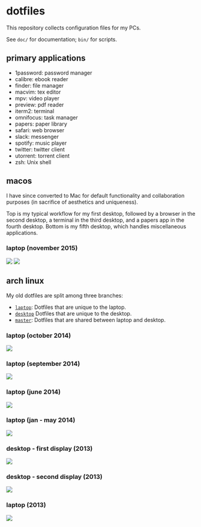 # dotfiles

This repository collects configuration files for my PCs.

See `doc/` for documentation; `bin/` for scripts.

## primary applications

+ 1password: password manager
+ calibre: ebook reader
+ finder: file manager
+ macvim: tex editor
+ mpv: video player
+ preview: pdf reader
+ iterm2: terminal
+ omnifocus: task manager
+ papers: paper library
+ safari: web browser
+ slack: messenger
+ spotify: music player
+ twitter: twitter client
+ utorrent: torrent client
+ zsh: Unix shell

## macos
I have since converted to Mac for default functionality and
collaboration purposes (in sacrifice of aesthetics and uniqueness).

Top is my typical workflow for my first desktop, followed by a browser
in the second desktop, a terminal in the third desktop, and a papers
app in the fourth desktop. Bottom is my fifth desktop, which handles
miscellaneous applications.

### laptop (november 2015)
![](http://i.imgur.com/66xAa2Z.png)
![](http://i.imgur.com/kLxbnqq.jpg)

## arch linux

My old dotfiles are split among three branches:
+ [`laptop`](https://github.com/dustinvtran/dotfiles/tree/laptop):
  Dotfiles that are unique to the laptop.
+ [`desktop`](https://github.com/dustinvtran/dotfiles/tree/desktop)
  Dotfiles that are unique to the desktop.
+ [`master`](https://github.com/dustinvtran/dotfiles/tree/master):
  Dotfiles that are shared between laptop and desktop.

### laptop (october 2014)
![](http://i.imgur.com/2YH9Yy7.png)

### laptop (september 2014)
![](http://i.imgur.com/QkCxKOf.png)

### laptop (june 2014)
![](http://i.imgur.com/d9hlRu6.png)

### laptop (jan - may 2014)
![](http://i.imgur.com/8syi1ry.png)

### desktop - first display (2013)
![](http://i.imgur.com/dwMA2vQ.png)

### desktop - second display (2013)
![](http://i.imgur.com/QyScwbn.png)

### laptop (2013)
![](http://i.imgur.com/ktcQIuQ.gif)
